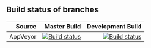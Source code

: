 
## Build status of branches

| Source  |   Master Build   |   Development Build   |
|--------:|-----------------:|----------------------:|
| AppVeyor|[![Build status](https://ci.appveyor.com/api/projects/status/35tx0466liqhxe6n/branch/master?svg=true)](https://ci.appveyor.com/project/tibmeister/powershell-core-utilities/branch/master)|[![Build status](https://ci.appveyor.com/api/projects/status/35tx0466liqhxe6n/branch/development?svg=true)](https://ci.appveyor.com/project/tibmeister/powershell-core-utilities/branch/development)


